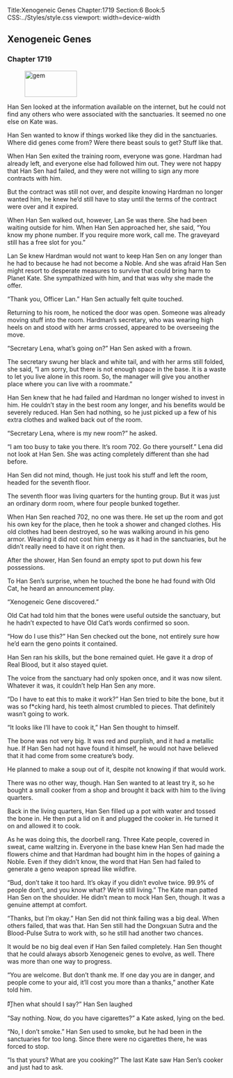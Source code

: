 Title:Xenogeneic Genes 
Chapter:1719 
Section:6 
Book:5 
CSS:../Styles/style.css 
viewport: width=device-width
  
## Xenogeneic Genes
### Chapter 1719 
<figure>
	<img src="../Images/gem.gif" alt="gem" id="gem" width="120" height="60" />
</figure>
  

  
  Han Sen looked at the information available on the internet, but he could not find any others who were associated with the sanctuaries. It seemed no one else on Kate was.

Han Sen wanted to know if things worked like they did in the sanctuaries. Where did genes come from? Were there beast souls to get? Stuff like that.

When Han Sen exited the training room, everyone was gone. Hardman had already left, and everyone else had followed him out. They were not happy that Han Sen had failed, and they were not willing to sign any more contracts with him.

But the contract was still not over, and despite knowing Hardman no longer wanted him, he knew he’d still have to stay until the terms of the contract were over and it expired.

When Han Sen walked out, however, Lan Se was there. She had been waiting outside for him. When Han Sen approached her, she said, “You know my phone number. If you require more work, call me. The graveyard still has a free slot for you.”

Lan Se knew Hardman would not want to keep Han Sen on any longer than he had to because he had not become a Noble. And she was afraid Han Sen might resort to desperate measures to survive that could bring harm to Planet Kate. She sympathized with him, and that was why she made the offer.

“Thank you, Officer Lan.” Han Sen actually felt quite touched.

Returning to his room, he noticed the door was open. Someone was already moving stuff into the room. Hardman’s secretary, who was wearing high heels on and stood with her arms crossed, appeared to be overseeing the move.

“Secretary Lena, what’s going on?” Han Sen asked with a frown.

The secretary swung her black and white tail, and with her arms still folded, she said, “I am sorry, but there is not enough space in the base. It is a waste to let you live alone in this room. So, the manager will give you another place where you can live with a roommate.”

Han Sen knew that he had failed and Hardman no longer wished to invest in him. He couldn’t stay in the best room any longer, and his benefits would be severely reduced. Han Sen had nothing, so he just picked up a few of his extra clothes and walked back out of the room.

“Secretary Lena, where is my new room?” he asked.

“I am too busy to take you there. It’s room 702. Go there yourself.” Lena did not look at Han Sen. She was acting completely different than she had before.

Han Sen did not mind, though. He just took his stuff and left the room, headed for the seventh floor.

The seventh floor was living quarters for the hunting group. But it was just an ordinary dorm room, where four people bunked together.

When Han Sen reached 702, no one was there. He set up the room and got his own key for the place, then he took a shower and changed clothes. His old clothes had been destroyed, so he was walking around in his geno armor. Wearing it did not cost him energy as it had in the sanctuaries, but he didn’t really need to have it on right then.

After the shower, Han Sen found an empty spot to put down his few possessions.

To Han Sen’s surprise, when he touched the bone he had found with Old Cat, he heard an announcement play.

“Xenogeneic Gene discovered.”

Old Cat had told him that the bones were useful outside the sanctuary, but he hadn’t expected to have Old Cat’s words confirmed so soon.

“How do I use this?” Han Sen checked out the bone, not entirely sure how he’d earn the geno points it contained.

Han Sen ran his skills, but the bone remained quiet. He gave it a drop of Real Blood, but it also stayed quiet.

The voice from the sanctuary had only spoken once, and it was now silent. Whatever it was, it couldn’t help Han Sen any more.

“Do I have to eat this to make it work?” Han Sen tried to bite the bone, but it was so f*cking hard, his teeth almost crumbled to pieces. That definitely wasn’t going to work.

“It looks like I’ll have to cook it,” Han Sen thought to himself.

The bone was not very big. It was red and purplish, and it had a metallic hue. If Han Sen had not have found it himself, he would not have believed that it had come from some creature’s body.

He planned to make a soup out of it, despite not knowing if that would work.

There was no other way, though. Han Sen wanted to at least try it, so he bought a small cooker from a shop and brought it back with him to the living quarters.

Back in the living quarters, Han Sen filled up a pot with water and tossed the bone in. He then put a lid on it and plugged the cooker in. He turned it on and allowed it to cook.

As he was doing this, the doorbell rang. Three Kate people, covered in sweat, came waltzing in. Everyone in the base knew Han Sen had made the flowers chime and that Hardman had bought him in the hopes of gaining a Noble. Even if they didn’t know, the word that Han Sen had failed to generate a geno weapon spread like wildfire.

“Bud, don’t take it too hard. It’s okay if you didn’t evolve twice. 99.9% of people don’t, and you know what? We’re still living.” The Kate man patted Han Sen on the shoulder. He didn’t mean to mock Han Sen, though. It was a genuine attempt at comfort.

“Thanks, but I’m okay.” Han Sen did not think failing was a big deal. When others failed, that was that. Han Sen still had the Dongxuan Sutra and the Blood-Pulse Sutra to work with, so he still had another two chances.

It would be no big deal even if Han Sen failed completely. Han Sen thought that he could always absorb Xenogeneic genes to evolve, as well. There was more than one way to progress.

“You are welcome. But don’t thank me. If one day you are in danger, and people come to your aid, it’ll cost you more than a thanks,” another Kate told him.

叮hen what should I say?” Han Sen laughed

“Say nothing. Now, do you have cigarettes?” a Kate asked, lying on the bed.

“No, I don’t smoke.” Han Sen used to smoke, but he had been in the sanctuaries for too long. Since there were no cigarettes there, he was forced to stop.

“Is that yours? What are you cooking?” The last Kate saw Han Sen’s cooker and just had to ask.
